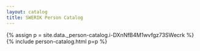 ```yaml
---
layout: catalog
title: SWERIK Person Catalog
---
```

{% assign p = site.data._person-catalog.i-DXnNfB4M1wvfgz73SWecrk %}
{% include person-catalog.html p=p %}

